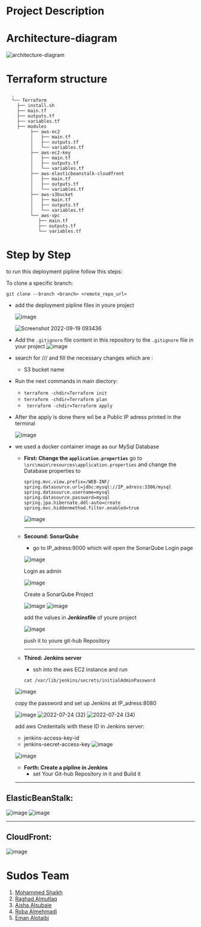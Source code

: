 # Project Description 

# Architecture-diagram
![architecture-diagram](https://user-images.githubusercontent.com/55548241/190977085-22105029-e22e-4236-a3f1-0cf1e686bba8.png)

# Terraform structure
```
  .
  └── Terraform
    ├── install.sh
    ├── main.tf
    ├── outputs.tf
    ├── variables.tf
    ├── modules
         ├── aws-ec2
         │   ├── main.tf
         │   ├── outputs.tf
         │   └── variables.tf
         ├── aws-ec2-key
         │   ├── main.tf
         │   ├── outputs.tf
         │   └── variables.tf
         ├── aws-elasticbeanstalk-cloudfront
         │   ├── main.tf
         │   ├── outputs.tf
         │   └── variables.tf
         ├── aws-s3bucket
         │   ├── main.tf
         │   ├── outputs.tf
         │   └── variables.tf
         └── aws-vpc
            ├── main.tf
            ├── outputs.tf
            └── variables.tf
```



# Step by Step 
to run this deployment pipline follow this steps:

  To clone a specific branch:

  ```
  git clone --branch <branch> <remote_repo_url>
  ```

  - add the deployment pipline files in youre project 
  
     ![image](https://user-images.githubusercontent.com/55548241/190960574-9fa70867-9e50-4f5e-b312-8232e7d23ec8.png)

      ![Screenshot 2022-09-19 093436](https://user-images.githubusercontent.com/55548241/190961385-b9d9e7be-ba9c-4b8c-8dc3-9cb61c2443d5.png)

  - Add the `.gitignore` file content in this repository to the `.gitignore` file in your project
    ![image](https://user-images.githubusercontent.com/55548241/190961658-64b7b6f2-ba4c-4850-9858-9c93be3c325e.png)

  - search for /// and fill the necessary changes which are :
       - S3  bucket name 
    
  - Run the next commands in main diectory:
     -  ``` terraform -chdir=Terraform init ```
     -  ``` terraform -chdir=Terraform plan ```
     - ``` terraform -chdir=Terraform apply```
      
  - After the apply is done there wil be a Public IP adress printed in the terminal 
  
      ![image](https://user-images.githubusercontent.com/55548241/190968548-6aebc73a-8468-4f96-b208-b8df0446fa68.png)

  - we used a docker container image as our MySql Database 
      - **First: Change the `application.properties`**
         go to `\src\main\resources\application.properties` and change the Database properties to 
        ```
        spring.mvc.view.prefix=/WEB-INF/
        spring.datasource.url=jdbc:mysql://IP_adress:3306/mysql
        spring.datasource.username=mysql
        spring.datasource.password=mysql
        spring.jpa.hibernate.ddl-auto=create
        spring.mvc.hiddenmethod.filter.enabled=true
        ```
        ![image](https://user-images.githubusercontent.com/55548241/190969203-ef1e76b2-0585-451b-acf7-b422226341a4.png)
        
        ---
    - **Secound: SonarQube**
      - go to IP_adress:9000 which will open the SonarQube Login page

      ![image](https://user-images.githubusercontent.com/55548241/190964786-421d7bff-01ba-497d-8a25-fdb8086531c1.png)
      
         Login as admin 

       ![image](https://user-images.githubusercontent.com/55548241/190964929-f4504e27-c5d8-4571-b604-a35aa5eca32c.png)


         Create a SonarQube Project

      ![image](https://user-images.githubusercontent.com/55548241/190964973-d0cc9174-f2f0-4a16-90ec-fd4723c2b4b8.png)
      ![image](https://user-images.githubusercontent.com/55548241/190965007-3af5a64d-d990-41b1-bfde-76cf39c9ca01.png)

         add the values in **Jenkinsfile** of youre project

      ![image](https://user-images.githubusercontent.com/55548241/190970573-db315e3d-5d12-4c4a-9371-b682b9d8975a.png)

        push it to youre git-hub Repository 
        
      ---
    - **Thired: Jenkins server**
      -  ssh into the aws EC2 instance and run

     
      ```
      cat /var/lib/jenkins/secrets/initialAdminPassword
      ```
     ![image](https://user-images.githubusercontent.com/55548241/190966142-2927b274-10de-4693-923d-9a16220aa2db.png)
     
      copy the password and set up Jenkins at IP_adress:8080
    
    ![image](https://user-images.githubusercontent.com/55548241/190964579-6ee1c9a7-c018-496c-98c0-bfb7ced41a5b.png)
    ![2022-07-24 (32)](https://user-images.githubusercontent.com/55548241/190966799-96fdf09f-3b91-421a-8ea1-393e6fc84707.png)
    ![2022-07-24 (34)](https://user-images.githubusercontent.com/55548241/190971482-4bac5ef9-6c82-4a3f-aa42-ad6e1ff2d866.png)

      add aws Credentails with these ID in Jenkins server:
       - jenkins-access-key-id
       - jenkins-secret-access-key
     ![image](https://user-images.githubusercontent.com/55548241/190972149-8a804f04-69a7-468e-aef5-199664cac10c.png)
    
     ![image](https://user-images.githubusercontent.com/55548241/190972174-9d07d7a4-7628-41dd-a136-5e0529a0dab6.png)

    - **Forth: Create a pipline in Jenkins**
       -  set Your Git-hub Repository in it and Build it
    ---
    
## ElasticBeanStalk:
![image](https://user-images.githubusercontent.com/55548241/190972628-8b25b45a-0597-4f55-ba45-736551ca44fe.png)
![image](https://user-images.githubusercontent.com/55548241/190973618-b48676d0-2c08-4277-912a-a4abd178a3e8.png)


---


## CloudFront:
![image](https://user-images.githubusercontent.com/55548241/190973929-43a849b4-d980-4368-b22c-535b5287498c.png)

# Sudos Team
1. [Mohammed Shaikh](https://github.com/m-shaikh1)
2. [Raghad Almutlaq](https://github.com/raghadmta)
3. [Aisha Alsubaie](https://github.com/Aishabs/)
4. [Roba Almehmadi](https://github.com/Robamohammed)
5. [Eman Alotaibi ](https://github.com/emanfeah)
